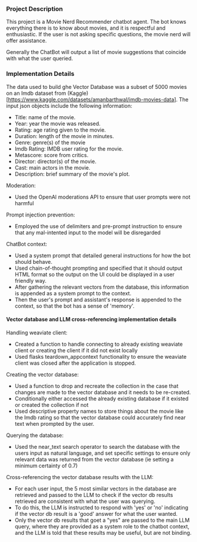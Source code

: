 ### Project Description
This project is a Movie Nerd Recommender chatbot agent. The bot knows everything there is to know about movies, and it is respectful and enthusiastic. If the user is not asking specific questions, the movie nerd will offer assistance.

Generally the ChatBot will output a list of movie suggestions that coincide with what the user queried.

### Implementation Details

The data used to build ghe Vector Database was a subset of 5000 movies on an Imdb dataset from (Kaggle)[https://www.kaggle.com/datasets/amanbarthwal/imdb-movies-data]. The input json objects include the following information:
* Title: name of the movie.
* Year: year the movie was released.
* Rating: age rating given to the movie. 
* Duration: length of the movie in minutes.
* Genre: genre(s) of the movie
* Imdb Rating: IMDB user rating for the movie.
* Metascore: score from critics.
* Director: director(s) of the movie.
* Cast: main actors in the movie.
* Description: brief summary of the movie's plot.


Moderation:
- Used the OpenAI moderations API to ensure that user prompts were not harmful

Prompt injection prevention:
- Employed the use of delimiters and pre-prompt instruction to ensure that any mal-intented input to the model will be disregarded

ChatBot context:
- Used a system prompt that detailed general instructions for how the bot should behave.
- Used chain-of-thought prompting and specified that it should output HTML format so the output on the UI could be displayed in a user friendly way.
- After gathering the relevant vectors from the database, this information is appended as a system prompt to the context.
- Then the user's prompt and assistant's response is appended to the context, so that the bot has a sense of 'memory'.

#### Vector database and LLM cross-referencing implementation details

Handling weaviate client:
- Created a function to handle connecting to already existing weaviate client or creating the client if it did not exist locally
- Used flasks teardown_appcontext functionality to ensure the weaviate client was closed after the application is stopped.

Creating the vector database:
- Used a function to drop and recreate the collection in the case that changes are made to the vector database and it needs to be re-created.
- Conditionally either accessed the already existing database if it existed or created the collection if not
- Used descriptive property names to store things about the movie like the Imdb rating so that the vector database could accurately find near text when prompted by the user. 

Querying the database:
- Used the near_text search operator to search the database with the users input as natural language, and set specific settings to ensure only relevant data was returned from the vector database (ie setting a minimum certainty of 0.7)

Cross-referencing the vector database results with the LLM:
- For each user input, the 5 most similar vectors in the database are retrieved and passed to the LLM to check if the vector db results retrieved are consistent with what the user was querying.
- To do this, the LLM is instructed to respond with 'yes' or 'no' indicating if the vector db result is a 'good' answer for what the user wanted.
- Only the vector db results that goet a "yes" are passed to the main LLM query, where they are provided as a system role to the chatbot context, and the LLM is told that these results may be useful, but are not binding.